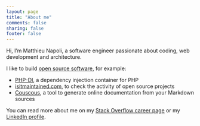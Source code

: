 ```yaml
---
layout: page
title: "About me"
comments: false
sharing: false
footer: false
---
```


Hi, I’m Matthieu Napoli, a software engineer passionate about coding, web development and architecture.

I like to build [open source software](https://github.com/mnapoli), for example:

- [PHP-DI](http://php-di.org/), a dependency injection container for PHP
- [isitmaintained.com](http://isitmaintained.com/), to check the activity of open source projects
- [Couscous](https://github.com/mnapoli/Couscous), a tool to generate online documentation from your Markdown sources

You can read more about me on my [Stack Overflow career page](http://careers.stackoverflow.com/mnapoli)
or my [LinkedIn profile](http://www.linkedin.com/in/matthieunapoli/en).
